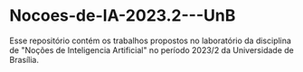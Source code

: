 # Nocoes-de-IA-2023.2---UnB

Esse repositório contém os trabalhos propostos no laboratório da disciplina de "Noções de Inteligencia Artificial" no período 2023/2 da Universidade de Brasília.
